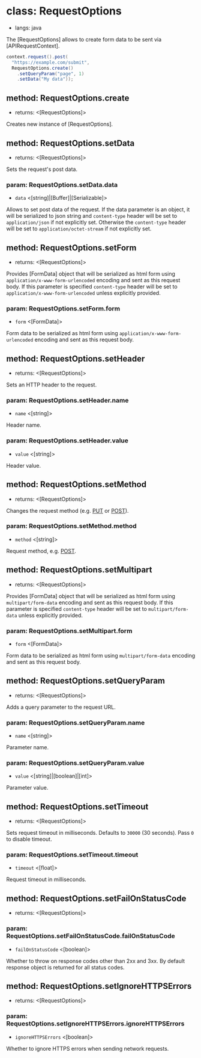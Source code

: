 # class: RequestOptions
* langs: java

The [RequestOptions] allows to create form data to be sent via [APIRequestContext].

```java
context.request().post(
  "https://example.com/submit",
  RequestOptions.create()
    .setQueryParam("page", 1)
    .setData("My data"));
```

## method: RequestOptions.create
- returns: <[RequestOptions]>

Creates new instance of [RequestOptions].

## method: RequestOptions.setData
- returns: <[RequestOptions]>

Sets the request's post data.

### param: RequestOptions.setData.data
- `data` <[string]|[Buffer]|[Serializable]>

Allows to set post data of the request. If the data parameter is an object, it will be serialized to json string
and `content-type` header will be set to `application/json` if not explicitly set. Otherwise the `content-type` header will be
set to `application/octet-stream` if not explicitly set.

## method: RequestOptions.setForm
- returns: <[RequestOptions]>

Provides [FormData] object that will be serialized as html form using `application/x-www-form-urlencoded` encoding and sent as
this request body. If this parameter is specified `content-type` header will be set to `application/x-www-form-urlencoded`
unless explicitly provided.

### param: RequestOptions.setForm.form
- `form` <[FormData]>

Form data to be serialized as html form using `application/x-www-form-urlencoded` encoding and sent as
this request body.

## method: RequestOptions.setHeader
- returns: <[RequestOptions]>

Sets an HTTP header to the request.

### param: RequestOptions.setHeader.name
- `name` <[string]>

Header name.

### param: RequestOptions.setHeader.value
- `value` <[string]>

Header value.

## method: RequestOptions.setMethod
- returns: <[RequestOptions]>

Changes the request method (e.g. [PUT](https://developer.mozilla.org/en-US/docs/Web/HTTP/Methods/PUT) or
[POST](https://developer.mozilla.org/en-US/docs/Web/HTTP/Methods/POST)).

### param: RequestOptions.setMethod.method
- `method` <[string]>

Request method, e.g. [POST](https://developer.mozilla.org/en-US/docs/Web/HTTP/Methods/POST).

## method: RequestOptions.setMultipart
- returns: <[RequestOptions]>

Provides [FormData] object that will be serialized as html form using `multipart/form-data` encoding and sent as
this request body. If this parameter is specified `content-type` header will be set to `multipart/form-data`
unless explicitly provided.

### param: RequestOptions.setMultipart.form
- `form` <[FormData]>

Form data to be serialized as html form using `multipart/form-data` encoding and sent as
this request body.

## method: RequestOptions.setQueryParam
- returns: <[RequestOptions]>

Adds a query parameter to the request URL.

### param: RequestOptions.setQueryParam.name
- `name` <[string]>

Parameter name.

### param: RequestOptions.setQueryParam.value
- `value` <[string]|[boolean]|[int]>

Parameter value.

## method: RequestOptions.setTimeout
- returns: <[RequestOptions]>

Sets request timeout in milliseconds. Defaults to `30000` (30 seconds). Pass `0` to disable timeout.

### param: RequestOptions.setTimeout.timeout
- `timeout` <[float]>

Request timeout in milliseconds.

## method: RequestOptions.setFailOnStatusCode
- returns: <[RequestOptions]>

### param: RequestOptions.setFailOnStatusCode.failOnStatusCode
- `failOnStatusCode` <[boolean]>

Whether to throw on response codes other than 2xx and 3xx. By default response object is returned
for all status codes.

## method: RequestOptions.setIgnoreHTTPSErrors
- returns: <[RequestOptions]>

### param: RequestOptions.setIgnoreHTTPSErrors.ignoreHTTPSErrors
- `ignoreHTTPSErrors` <[boolean]>

Whether to ignore HTTPS errors when sending network requests.
